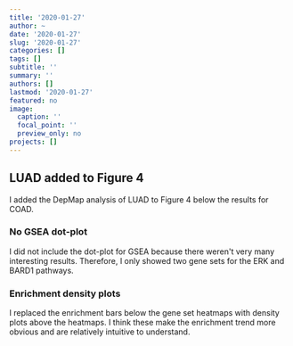 ```yaml
---
title: '2020-01-27'
author: ~
date: '2020-01-27'
slug: '2020-01-27'
categories: []
tags: []
subtitle: ''
summary: ''
authors: []
lastmod: '2020-01-27'
featured: no
image:
  caption: ''
  focal_point: ''
  preview_only: no
projects: []
---
```


## LUAD added to Figure 4

I added the DepMap analysis of LUAD to Figure 4 below the results for COAD.

### No GSEA dot-plot

I did not include the dot-plot for GSEA because there weren't very many interesting results.
Therefore, I only showed two gene sets for the ERK and BARD1 pathways.

### Enrichment density plots

I replaced the enrichment bars below the gene set heatmaps with density plots above the heatmaps.
I think these make the enrichment trend more obvious and are relatively intuitive to understand.
